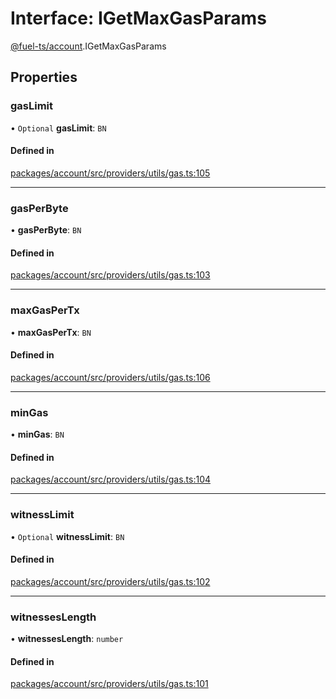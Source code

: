 # Interface: IGetMaxGasParams

[@fuel-ts/account](/api/Account/index.md).IGetMaxGasParams

## Properties

### gasLimit

• `Optional` **gasLimit**: `BN`

#### Defined in

[packages/account/src/providers/utils/gas.ts:105](https://github.com/FuelLabs/fuels-ts/blob/8c34efed/packages/account/src/providers/utils/gas.ts#L105)

___

### gasPerByte

• **gasPerByte**: `BN`

#### Defined in

[packages/account/src/providers/utils/gas.ts:103](https://github.com/FuelLabs/fuels-ts/blob/8c34efed/packages/account/src/providers/utils/gas.ts#L103)

___

### maxGasPerTx

• **maxGasPerTx**: `BN`

#### Defined in

[packages/account/src/providers/utils/gas.ts:106](https://github.com/FuelLabs/fuels-ts/blob/8c34efed/packages/account/src/providers/utils/gas.ts#L106)

___

### minGas

• **minGas**: `BN`

#### Defined in

[packages/account/src/providers/utils/gas.ts:104](https://github.com/FuelLabs/fuels-ts/blob/8c34efed/packages/account/src/providers/utils/gas.ts#L104)

___

### witnessLimit

• `Optional` **witnessLimit**: `BN`

#### Defined in

[packages/account/src/providers/utils/gas.ts:102](https://github.com/FuelLabs/fuels-ts/blob/8c34efed/packages/account/src/providers/utils/gas.ts#L102)

___

### witnessesLength

• **witnessesLength**: `number`

#### Defined in

[packages/account/src/providers/utils/gas.ts:101](https://github.com/FuelLabs/fuels-ts/blob/8c34efed/packages/account/src/providers/utils/gas.ts#L101)

